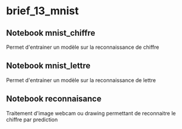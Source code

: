 # brief_13_mnist

## Notebook mnist_chiffre

Permet d'entrainer un modèle sur la reconnaissance de chiffre

## Notebook mnist_lettre

Permet d'entrainer un modèle sur la reconnaissance de lettre

## Notebook reconnaisance

Traitement d'image webcam ou drawing permettant de reconnaitre le chiffre par prediction